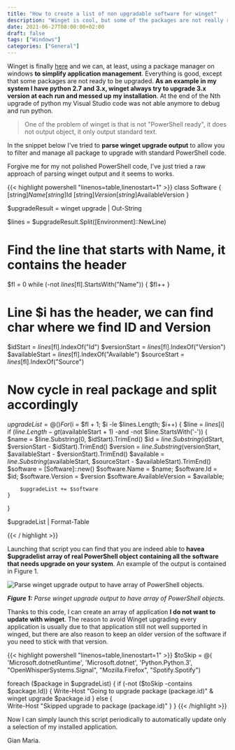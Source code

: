 ```yaml
---
title: "How to create a list of non upgradable software for winget"
description: "Winget is cool, but some of the packages are not really ready and sometimes it is better avoiding winget to update them"
date: 2021-06-27T08:00:00+02:00
draft: false
tags: ["Windows"]
categories: ["General"]
---
```


Winget is finally [here](https://www.codewrecks.com/post/general/winget-intro/) and we can, at least, using a package manager on windows **to simplify application management**. Everything is good, except that some packages are not ready to be upgraded. **As an example in my system I have python 2.7 and 3.x, winget always try to upgrade 3.x version at each run and messed up my installation**. At the end of the Nth upgrade of python my Visual Studio code was not able anymore to debug and run python.

> One of the problem of winget is that is not "PowerShell ready", it does not output object, it only output standard text.

In the snippet below I've tried to **parse winget upgrade output** to allow you to filter and manage all package to upgrade with standard PowerShell code.

Forgive me for my not polished PowerShell code, I've just tried a raw approach of parsing winget output and it seems to works.

{{< highlight powershell "linenos=table,linenostart=1" >}}
class Software {
    [string]$Name
    [string]$Id
    [string]$Version
    [string]$AvailableVersion
}

$upgradeResult = winget upgrade | Out-String

$lines = $upgradeResult.Split([Environment]::NewLine)

# Find the line that starts with Name, it contains the header
$fl = 0
while (-not $lines[$fl].StartsWith("Name"))
{
    $fl++
}

# Line $i has the header, we can find char where we find ID and Version
$idStart = $lines[$fl].IndexOf("Id")
$versionStart = $lines[$fl].IndexOf("Version")
$availableStart = $lines[$fl].IndexOf("Available")
$sourceStart = $lines[$fl].IndexOf("Source")

# Now cycle in real package and split accordingly
$upgradeList = @()
For ($i = $fl + 1; $i -le $lines.Length; $i++) 
{
    $line = $lines[$i]
    if ($line.Length -gt ($availableStart + 1) -and -not $line.StartsWith('-'))
    {
        $name = $line.Substring(0, $idStart).TrimEnd()
        $id = $line.Substring($idStart, $versionStart - $idStart).TrimEnd()
        $version = $line.Substring($versionStart, $availableStart - $versionStart).TrimEnd()
        $available = $line.Substring($availableStart, $sourceStart - $availableStart).TrimEnd()
        $software = [Software]::new()
        $software.Name = $name;
        $software.Id = $id;
        $software.Version = $version
        $software.AvailableVersion = $available;

        $upgradeList += $software
    }
}

$upgradeList | Format-Table

{{< / highlight >}}

Launching that script you can find that you are indeed able to **havea $upgradelist array of real PowerShell object containing all the software that needs upgrade on your system**. An example of the output is contained in Figure 1.

![Parse winget upgrade output to have array of PowerShell objects.](../images/winget-posh.png)

***Figure 1:*** *Parse winget upgrade output to have array of PowerShell objects.*

Thanks to this code, I can create an array of application **I do not want to update with winget**. The reason to avoid Winget upgrading every application is usually due to that application still not well supported in winged, but there are also reason to keep an older version of the software if you need to stick with that version.

{{< highlight powershell "linenos=table,linenostart=1" >}}
$toSkip = @(
'Microsoft.dotnetRuntime',
'Microsoft.dotnet',
'Python.Python.3',
"OpenWhisperSystems.Signal",
"Mozilla.Firefox",
"Spotify.Spotify")

foreach ($package in $upgradeList) 
{
    if (-not ($toSkip -contains $package.Id)) 
    {
        Write-Host "Going to upgrade package $($package.id)"
        & winget upgrade $package.id
    }
    else 
    {    
        Write-Host "Skipped upgrade to package $($package.id)"
    }
}
{{< /highlight >}}

Now I can simply launch this script periodically to automatically update only a selection of my installed application.

Gian Maria.
